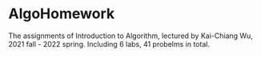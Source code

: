 # AlgoHomework

The assignments of Introduction to Algorithm, lectured by Kai-Chiang Wu, 2021 fall - 2022 spring.  Including 6 labs, 41 probelms in total.
